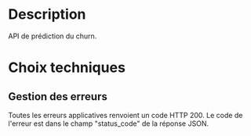 # Description

API de prédiction du churn.

# Choix techniques

## Gestion des erreurs

Toutes les erreurs applicatives renvoient un code HTTP 200.
Le code de l'erreur est dans le champ "status_code" de la réponse JSON.